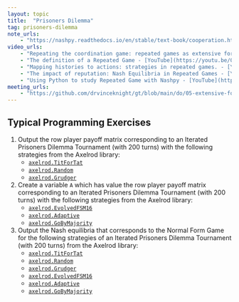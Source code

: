 ```yaml
---
layout: topic
title:  "Prisoners Dilemma"
tag: prisoners-dilemma
note_urls:
    - "https://nashpy.readthedocs.io/en/stable/text-book/cooperation.html"
video_urls:
    - "Repeating the coordination game: repeated games as extensive form games. - [YouTube](https://youtu.be/RTxIw_M4XEY) - [Private](https://cardiff.cloud.panopto.eu/Panopto/Pages/Viewer.aspx?id=1cd4a3e4-6054-4e34-b104-af930110f136)"
    - "The definition of a Repeated Game - [YouTube](https://youtu.be/0mV43J8MR64) - [Private](https://cardiff.cloud.panopto.eu/Panopto/Pages/Viewer.aspx?id=8323c235-e54d-40c6-bdea-af9301110fb1)"
    - "Mapping histories to actions: strategies in repeated games. - [YouTube](https://youtu.be/2yIt8m9KraE) - [Private](https://cardiff.cloud.panopto.eu/Panopto/Pages/Viewer.aspx?id=b2ee62dc-7d0a-4a55-9d0b-af9301112cb4)"
    - "The impact of reputation: Nash Equilibria in Repeated Games - [YouTube](https://youtu.be/F3TpV77V6xI) - [Private](https://cardiff.cloud.panopto.eu/Panopto/Pages/Viewer.aspx?id=961c25a2-f98d-4fcd-9f0f-af9301114484)"
    - "Using Python to study Repeated Game with Nashpy - [YouTube](https://youtu.be/s4jF9X86pTg) - [Private](https://cardiff.cloud.panopto.eu/Panopto/Pages/Viewer.aspx?id=78fed781-91b5-4746-8639-af9301115c24)"
meeting_urls:
    - "https://github.com/drvinceknight/gt/blob/main/do/05-extensive-form-games.rst"
---
```


## Typical Programming Exercises

1. Output the row player payoff matrix corresponding to an Iterated Prisoners
   Dilemma Tournament (with 200 turns) with the following strategies from the Axelrod library:
   - [`axelrod.TitForTat`](https://axelrod.readthedocs.io/en/stable/reference/strategy_index.html#axelrod.strategies.titfortat.TitForTat)
   - [`axelrod.Random`](https://axelrod.readthedocs.io/en/stable/reference/strategy_index.html#axelrod.strategies.rand.Random)
   - [`axelrod.Grudger`](https://axelrod.readthedocs.io/en/stable/reference/strategy_index.html#axelrod.strategies.grudger.Grudger)
2. Create a variable `A` which has value the row player payoff matrix
corresponding to an Iterated Prisoners Dilemma Tournament (with 200 turns) with
the following strategies from the Axelrod library:
   - [`axelrod.EvolvedFSM16`](https://axelrod.readthedocs.io/en/stable/reference/strategy_index.html#axelrod.strategies.finite_state_machines.EvolvedFSM16)
   - [`axelrod.Adaptive`](https://axelrod.readthedocs.io/en/stable/reference/strategy_index.html#axelrod.strategies.adaptive.Adaptive)
   - [`axelrod.GoByMajority`](https://axelrod.readthedocs.io/en/stable/reference/strategy_index.html#axelrod.strategies.gobymajority.GoByMajority)
3. Output the Nash equilibria that corresponds to the Normal Form Game for the
   following strategies of an Iterated Prisoners Dilemma Tournament (with 200
   turns) from the Axelrod library:
   - [`axelrod.TitForTat`](https://axelrod.readthedocs.io/en/stable/reference/strategy_index.html#axelrod.strategies.titfortat.TitForTat)
   - [`axelrod.Random`](https://axelrod.readthedocs.io/en/stable/reference/strategy_index.html#axelrod.strategies.rand.Random)
   - [`axelrod.Grudger`](https://axelrod.readthedocs.io/en/stable/reference/strategy_index.html#axelrod.strategies.grudger.Grudger)
   - [`axelrod.EvolvedFSM16`](https://axelrod.readthedocs.io/en/stable/reference/strategy_index.html#axelrod.strategies.finite_state_machines.EvolvedFSM16)
   - [`axelrod.Adaptive`](https://axelrod.readthedocs.io/en/stable/reference/strategy_index.html#axelrod.strategies.adaptive.Adaptive)
   - [`axelrod.GoByMajority`](https://axelrod.readthedocs.io/en/stable/reference/strategy_index.html#axelrod.strategies.gobymajority.GoByMajority)
